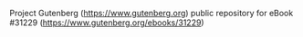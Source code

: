 Project Gutenberg (https://www.gutenberg.org) public repository for eBook #31229 (https://www.gutenberg.org/ebooks/31229)
